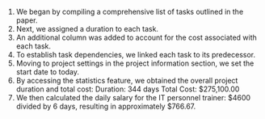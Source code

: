 1. We began by compiling a comprehensive list of tasks outlined in
the paper.
2. Next, we assigned a duration to each task.
3. An additional column was added to account for the cost associated
with each task.
4. To establish task dependencies, we linked each task to its
predecessor.
5. Moving to project settings in the project information section, we set
the start date to today.
6. By accessing the statistics feature, we obtained the overall project
duration and total cost:
Duration: 344 days
Total Cost: $275,100.00
7. We then calculated the daily salary for the IT personnel trainer:
$4600 divided by 6 days, resulting in approximately $766.67.
